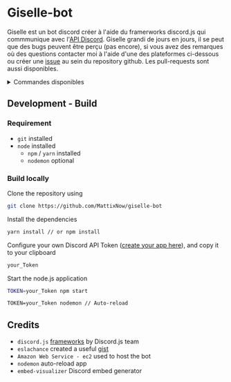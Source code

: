 # Giselle-bot
Giselle est un bot discord créer à l'aide du framerworks discord.js qui commmunique avec l'[API Discord](https://discordapp.com/developers/docs). Giselle grandi de jours en jours, il se peut que des bugs peuvent être perçu (pas encore), si vous avez des remarques où des questions contacter moi à l'aide d'une des plateformes ci-dessous ou créer une [issue](https://github.com/MattixNow/giselle-bot/issues) au sein du repository github. Les pull-requests sont aussi disponibles.
<details>
<summary>Commandes disponibles</summary>

| Commands | Description                                         |
| -------- | --------------------------------------------------- |
| `$help`  | Display help                                        |
| `$about` | B2                                                  |
| `$news`  | Faires apparaitres les actualités les plus fraiches |
| `$ping`  | Uniquement pour les pongistes                       |
| `$hey`   | Enjoliveur votre journée                            |
</details>


## Development - Build

### Requirement
* `git` installed
* `node` installed
  * `npm` / `yarn` installed
  * `nodemon` optional

### Build locally
Clone the repository using
```bash
git clone https://github.com/MattixNow/giselle-bot
```

Install the dependencies
```markdown
yarn install // or npm install
```


Configure your own Discord API Token ([create your app here](https://discordapp.com/developers/applications/)), and copy it to your clipboard
```bash
your_Token
```

Start the node.js application
```bash
TOKEN=your_Token npm start
```
```markdown
TOKEN=your_Token nodemon // Auto-reload
```

## Credits

* `discord.js` [frameworks](https://github.com/discordjs/discord.js) by Discord.js team
* `eslachance` created a useful [gist](https://gist.github.com/eslachance/3349734a98d30011bb202f47342601d3)
* `Amazon Web Service - ec2` used to host the bot
* `nodemon` auto-reload app
* `embed-visualizer` Discord embed generator